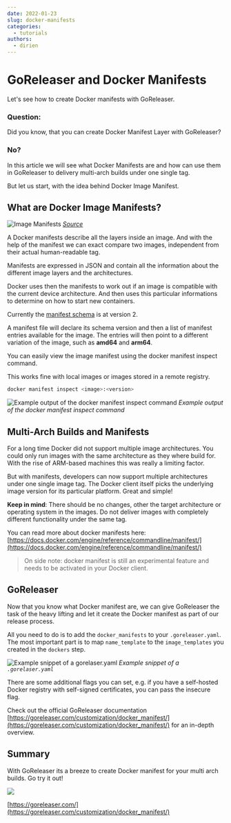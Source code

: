 ```yaml
---
date: 2022-01-23
slug: docker-manifests
categories:
  - tutorials
authors:
  - dirien
---
```


# GoReleaser and Docker Manifests

Let's see how to create Docker manifests with GoReleaser.

<!-- more -->

### Question:

Did you know, that you can create Docker Manifest Layer with GoReleaser?

### No?

In this article we will see what Docker Manifests are and how can use them in
GoReleaser to delivery multi-arch builds under one single tag.

But let us start, with the idea behind Docker Image Manifest.

## What are Docker Image Manifests?

![Image Manifests](https://cdn-images-1.medium.com/max/2000/0*RgP9-e82VIkjmt0e.png)
_[Source](https://ownyourbits.com/2019/05/13/building-docker-containers-in-2019/)_

A Docker manifests describe all the layers inside an image.
And with the help of the manifest we can exact compare two images, independent
from their actual human-readable tag.

Manifests are expressed in JSON and contain all the information about the
different image layers and the architectures.

Docker uses then the manifests to work out if an image is compatible with the
current device architecture.
And then uses this particular informations to determine on how to start new
containers.

Currently the
[manifest schema](https://docs.docker.com/registry/spec/manifest-v2-2)
is at version 2.

A manifest file will declare its schema version and then a list of manifest
entries available for the image.
The entries will then point to a different variation of the image, such as
**amd64** and **arm64**.

You can easily view the image manifest using the docker manifest inspect
command.

This works fine with local images or images stored in a remote registry.

```bash
docker manifest inspect <image>:<version>
```

![Example output of the docker manifest inspect command](https://cdn-images-1.medium.com/max/9488/1*Ek2pxYKtqs73ORRXg4c8zw.png)
_Example output of the docker manifest inspect command_

## Multi-Arch Builds and Manifests

For a long time Docker did not support multiple image architectures.
You could only run images with the same architecture as they where build for.
With the rise of ARM-based machines this was really a limiting factor.

But with manifests, developers can now support multiple architectures under one
single image tag.
The Docker client itself picks the underlying image version for its particular
platform.
Great and simple!

**Keep in mind**: There should be no changes, other the target architecture or
operating system in the images.
Do not deliver images with completely different functionality under the same
tag.

You can read more about docker manifests here:
[https://docs.docker.com/engine/reference/commandline/manifest/](https://docs.docker.com/engine/reference/commandline/manifest/)

> On side note: docker manifest is still an experimental feature and needs to be
> activated in your Docker client.

## GoReleaser

Now that you know what Docker manifest are, we can give GoReleaser the task of
the heavy lifting and let it create the Docker manifest as part of our release
process.

All you need to do is to add the `docker_manifests` to your `.goreleaser.yaml`.
The most important part is to map `name_template` to the `image_templates` you
created in the `dockers` step.

![Example snippet of a gorelaser.yaml](https://cdn-images-1.medium.com/max/3518/1*j3i3LEhI9puKJQuYmYJ_Pw.png)
_Example snippet of a `.gorelaser.yaml`_

There are some additional flags you can set, e.g. if you have a self-hosted
Docker registry with self-signed certificates, you can pass the insecure flag.

Check out the official GoReleaser documentation
[https://goreleaser.com/customization/docker_manifest/](https://goreleaser.com/customization/docker_manifest/)
for an in-depth overview.

## Summary

With GoReleaser its a breeze to create Docker manifest for your multi arch
builds.
Go try it out!

![](https://cdn-images-1.medium.com/max/2000/0*2blEBypJ9QRvqDsm.jpg)

[https://goreleaser.com/](https://goreleaser.com/customization/docker_manifest/)
